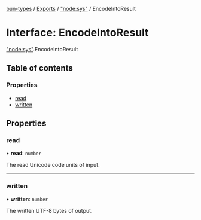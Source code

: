 [bun-types](https://oven-sh.github.io/bun-types/README.md) / [Exports](https://oven-sh.github.io/bun-types/modules.md) / ["node:sys"](https://oven-sh.github.io/bun-types/modules/node_sys_.md) / EncodeIntoResult

# Interface: EncodeIntoResult

["node:sys"](https://oven-sh.github.io/bun-types/modules/node_sys_.md).EncodeIntoResult

## Table of contents

### Properties

- [read](https://oven-sh.github.io/bun-types/interfaces/node_sys_.EncodeIntoResult.md#read)
- [written](https://oven-sh.github.io/bun-types/interfaces/node_sys_.EncodeIntoResult.md#written)

## Properties

### read

• **read**: `number`

The read Unicode code units of input.

___

### written

• **written**: `number`

The written UTF-8 bytes of output.
